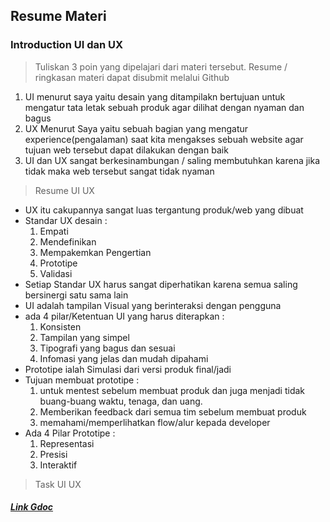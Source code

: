 ## Resume Materi 
### Introduction UI dan UX

> Tuliskan 3 poin yang dipelajari dari materi tersebut. Resume / ringkasan materi dapat disubmit melalui Github

1. UI menurut saya yaitu desain yang ditampilakn bertujuan untuk mengatur tata letak sebuah produk agar dilihat dengan nyaman dan bagus
2. UX Menurut Saya yaitu sebuah bagian yang mengatur experience(pengalaman) saat kita mengakses sebuah website agar tujuan web tersebut dapat dilakukan dengan baik
3. UI dan UX sangat berkesinambungan / saling membutuhkan karena jika tidak maka web tersebut sangat tidak nyaman

> Resume UI UX
-   UX itu cakupannya sangat luas tergantung produk/web yang dibuat
-   Standar UX desain :
    1.  Empati
    2.  Mendefinikan
    3.  Mempakemkan Pengertian
    4.  Prototipe
    5.  Validasi
-   Setiap Standar UX harus sangat diperhatikan karena semua saling bersinergi satu sama lain
-   UI adalah tampilan Visual yang berinteraksi dengan pengguna
-   ada 4 pilar/Ketentuan UI yang harus diterapkan :
    1.  Konsisten
    2.  Tampilan yang simpel
    3.  Tipografi yang bagus dan sesuai
    4.  Infomasi yang jelas dan mudah dipahami
-   Prototipe ialah Simulasi dari versi produk final/jadi
-   Tujuan membuat prototipe :
    1.  untuk mentest sebelum membuat produk dan juga menjadi tidak buang-buang waktu, tenaga, dan uang.
    2.  Memberikan feedback dari semua tim sebelum membuat produk
    3.  memahami/memperlihatkan flow/alur kepada developer
-   Ada 4 Pilar Prototipe :
    1.  Representasi
    2.  Presisi
    3.  Interaktif

>   Task UI UX
##### [Link Gdoc](https://docs.google.com/document/d/15DUZ9BmFx4Iv76GMDyCkJxXENEjqznw-6_g7iO3soTU/edit?usp=sharing)
